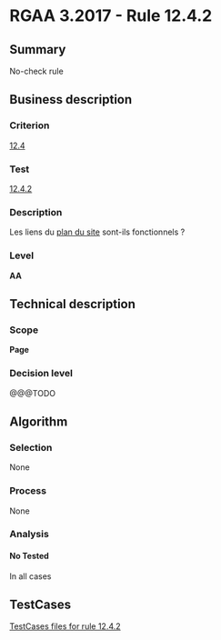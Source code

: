 # RGAA 3.2017 - Rule 12.4.2

## Summary
No-check rule


## Business description

### Criterion
[12.4](http://references.modernisation.gouv.fr/rgaa-accessibilite/criteres.html#crit-12-4)

### Test
[12.4.2](http://references.modernisation.gouv.fr/rgaa-accessibilite/criteres.html#test-12-4-2)

### Description
<div lang="fr">Les liens du <a href="http://references.modernisation.gouv.fr/rgaa-accessibilite/glossaire.html#page-plan-du-site">plan du site</a> sont-ils fonctionnels&nbsp;?</div>

### Level
**AA**


## Technical description

### Scope
**Page**

### Decision level
@@@TODO


## Algorithm

### Selection
None

### Process
None

### Analysis

#### No Tested
In all cases


##  TestCases

[TestCases files for rule 12.4.2](https://github.com/Asqatasun/Asqatasun/tree/develop/rules/rules-rgaa3.2017/src/test/resources/testcases/rgaa32017/Rgaa32017Rule120402/)


